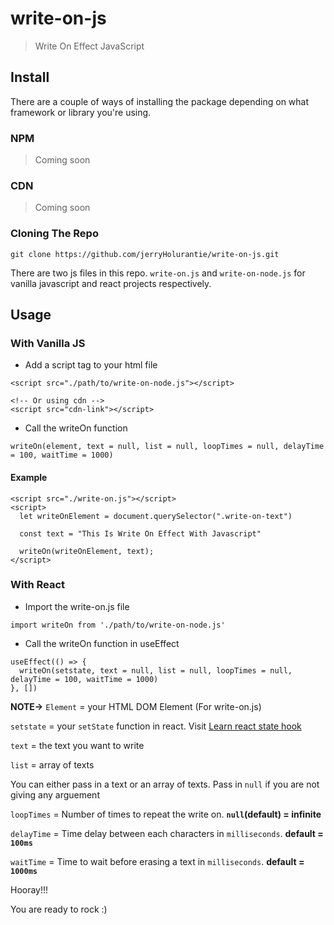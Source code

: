 # write-on-js
> Write On Effect JavaScript

## Install
There are a couple of ways of installing the package depending on what framework or library you're using.

### NPM
> Coming soon

### CDN
> Coming soon

### Cloning The Repo
```
git clone https://github.com/jerryHolurantie/write-on-js.git
```

There are two js files in this repo. `write-on.js` and `write-on-node.js` for vanilla javascript and react projects respectively.

## Usage 
### With Vanilla JS
- Add a script tag to your html file
```
<script src="./path/to/write-on-node.js"></script>

<!-- Or using cdn -->
<script src="cdn-link"></script>
```
- Call the writeOn function
```
writeOn(element, text = null, list = null, loopTimes = null, delayTime = 100, waitTime = 1000)
```

#### Example
```
<script src="./write-on.js"></script>
<script>
  let writeOnElement = document.querySelector(".write-on-text")
  
  const text = "This Is Write On Effect With Javascript"
  
  writeOn(writeOnElement, text);
</script>
```

### With React
- Import the write-on.js file
```
import writeOn from './path/to/write-on-node.js'
```
- Call the writeOn function in useEffect
```
useEffect(() => {
  writeOn(setstate, text = null, list = null, loopTimes = null, delayTime = 100, waitTime = 1000)
}, [])
```

  **NOTE->**
  ```Element``` = your HTML DOM Element (For write-on.js)
  
  ```setstate``` = your ```setState``` function in react. Visit [Learn react state hook](https://reactjs.org/docs/hooks-state.html#gatsby-focus-wrapper) 
  
  ```text``` = the text you want to write
  
  ```list``` = array of texts
  
  You can either pass in a text or an array of texts. Pass in ```null``` if you are not giving any arguement
  
  ```loopTimes``` = Number of times to repeat the write on. **```null```(default) = infinite**
  
  ```delayTime``` = Time delay between each characters in ```milliseconds```. **default = ```100ms```**
  
  ```waitTime``` = Time to wait before erasing a text in ```milliseconds```. **default = ```1000ms```**
  
  
  Hooray!!!
  
  You are ready to rock :)
